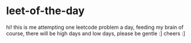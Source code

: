 # leet-of-the-day
hi! this is me attempting one leetcode problem a day, feeding my brain
of course, there will be high days and low days, please be gentle :]
cheers :]
